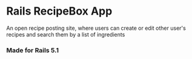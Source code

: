# Rails RecipeBox App 

An open recipe posting site, where users can create or edit other user's recipes and search them by a list of ingredients

### Made for Rails 5.1


